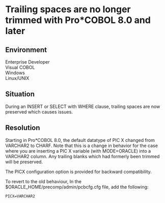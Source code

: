 # Trailing spaces are no longer trimmed with Pro*COBOL 8.0 and later
## Environment
Enterprise Developer  
Visual COBOL  
Windows  
Linux/UNIX  

## Situation
During an INSERT or SELECT with WHERE clause, trailing spaces are now preserved which causes issues.  

## Resolution
Starting in Pro*COBOL 8.0, the default datatype of PIC X changed from VARCHAR2 to CHARF. Note that this is a change in behavior for the case where you are inserting a PIC X variable (with MODE=ORACLE) into a VARCHAR2 column. Any trailing blanks which had formerly been trimmed will be preserved.  

The PICX configuration option is provided for backward compatibility.  

To revert to the old behaviour, In the $ORACLE_HOME/precomp/admin/pcbcfg.cfg file, add the following:  

```
PICX=VARCHAR2
```